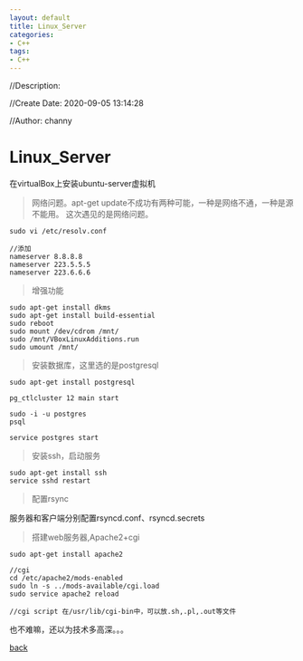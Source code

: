 ```yaml
---
layout: default
title: Linux_Server
categories:
- C++
tags:
- C++
---
```

//Description:

//Create Date: 2020-09-05 13:14:28

//Author: channy

# Linux_Server

在virtualBox上安装ubuntu-server虚拟机

> 网络问题。apt-get update不成功有两种可能，一种是网络不通，一种是源不能用。
这次遇见的是网络问题。

```
sudo vi /etc/resolv.conf

//添加
nameserver 8.8.8.8
nameserver 223.5.5.5
nameserver 223.6.6.6
```

> 增强功能

```
sudo apt-get install dkms
sudo apt-get install build-essential
sudo reboot
sudo mount /dev/cdrom /mnt/
sudo /mnt/VBoxLinuxAdditions.run
sudo umount /mnt/
```

> 安装数据库，这里选的是postgresql

```
sudo apt-get install postgresql

pg_ctlcluster 12 main start

sudo -i -u postgres
psql
```

```
service postgres start
```

> 安装ssh，启动服务

```
sudo apt-get install ssh
service sshd restart
```

> 配置rsync

服务器和客户端分别配置rsyncd.conf、rsyncd.secrets

> 搭建web服务器,Apache2+cgi

```
sudo apt-get install apache2

//cgi
cd /etc/apache2/mods-enabled
sudo ln -s ../mods-available/cgi.load
sudo service apache2 reload

//cgi script 在/usr/lib/cgi-bin中，可以放.sh,.pl,.out等文件
```

也不难嘛，还以为技术多高深。。。

[back](/)

